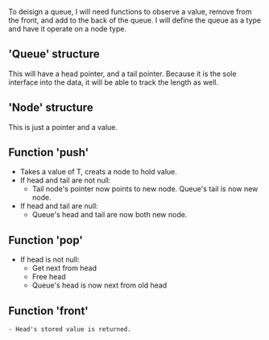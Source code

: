 To deisign a queue, I will need functions to observe a value, remove from the front, and add to the back of the queue. I will define the queue as a type and have it operate on a node type.

## 'Queue' structure
This will have a head pointer, and a tail pointer. Because it is the sole interface into the data, it will be able to track the length as well.

## 'Node' structure
This is just a pointer and a value.

## Function 'push'
- Takes a value of T, creats a node to hold value. 
- If head and tail are not null:
    - Tail node's pointer now points to new node. Queue's tail is now new node.
- If head and tail are null:
    - Queue's head and tail are now both new node.

## Function 'pop'
- If head is not null:
    - Get next from head
    - Free head
    - Queue's head is now next from old head

## Function 'front'
    - Head's stored value is returned.
